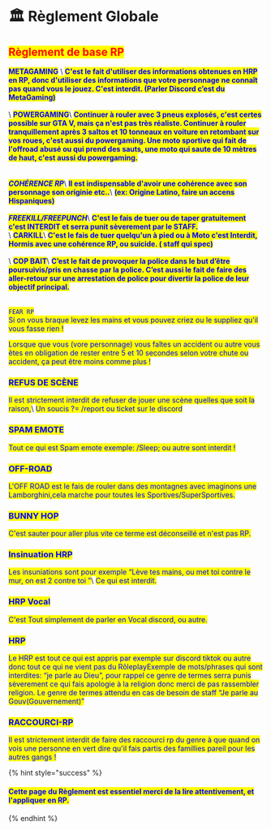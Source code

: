 # 🏛 Règlement Globale

## <mark style="color:red;">Règlement de base RP</mark>

<mark style="color:blue;">**METAGAMING**</mark> \ <mark style="color:blue;">**C'est le fait d'utiliser des informations obtenues en HRP en RP, donc d'utiliser des informations que votre personnage ne connaît pas quand vous le jouez. C'est interdit. (Parler Discord c’est du MetaGaming)**</mark>\
\
\ <mark style="color:blue;">**POWERGAMING**</mark>\ <mark style="color:blue;">**Continuer à rouler avec 3 pneus explosés, c'est certes possible sur GTA V, mais ça n'est pas très réaliste. Continuer à rouler tranquillement après 3 saltos et 10 tonneaux en voiture en retombant sur vos roues, c'est aussi du powergaming. Une moto sportive qui fait de l'offroad abusé ou qui prend des sauts, une moto qui saute de 10 mètres de haut, c'est aussi du powergaming.**</mark> \
\
\
_<mark style="color:blue;">**COHÉRENCE RP**</mark>_\ <mark style="color:blue;">**Il est indispensable d'avoir une cohérence avec son personnage son originie etc..**</mark>\ <mark style="color:blue;">**(ex: Origine Latino, faire un accens Hispaniques)**</mark>\
\
_<mark style="color:blue;">**FREEKILL/FREEPUNCH**</mark>_\ <mark style="color:blue;">**C'est le fais de tuer ou de taper gratuitement c'est INTERDIT et serra punit sèverement par le STAFF.**</mark>\
\ <mark style="color:blue;">**CARKILL**</mark>\ <mark style="color:blue;">**C'est le fais de tuer quelqu'un à pied ou à Moto c'est Interdit, Hormis avec une cohérence RP, ou suicide. ( staff qui spec)**</mark>\
\
\ <mark style="color:blue;">**COP BAIT**</mark>\ <mark style="color:blue;">**C’est le fait de provoquer la police dans le but d’être poursuivis/pris en chasse par la police. C’est aussi le fait de faire des aller-retour sur une arrestation de police pour divertir la police de leur objectif principal.**</mark>\
\
\
<mark style="color:blue;">`FEAR RP`</mark> \
&#x20;<mark style="color:blue;">Si on vous braque levez les mains et vous pouvez criez ou le suppliez qu'il vous fasse rien !</mark>

<mark style="color:blue;">Lorsque que vous (vore personnage) vous faîtes un accident ou autre vous êtes en obligation de rester entre 5 et 10 secondes selon votre chute ou accident, ça peut être moins comme plus !</mark>

### <mark style="color:blue;">REFUS DE SCÈNE</mark> <a href="#refus-de-scene" id="refus-de-scene"></a>

<mark style="color:blue;">Il est strictement interdit de refuser de jouer une scène quelles que soit la raison,</mark>\ <mark style="color:blue;">Un soucis ?= /report ou ticket sur le discord</mark>

### <mark style="color:blue;">SPAM EMOTE</mark> <a href="#chicken-run-spam-emote" id="chicken-run-spam-emote"></a>

<mark style="color:blue;">Tout ce qui est Spam emote exemple: /Sleep; ou autre sont interdit !</mark>

### <mark style="color:blue;">OFF-ROAD</mark> <a href="#off-road" id="off-road"></a>

<mark style="color:blue;">L'OFF ROAD est le fais de rouler dans des montagnes avec imaginons une Lamborghini,cela marche pour toutes les Sportives/SuperSportives.</mark>

### <mark style="color:blue;">BUNNY HOP</mark> <a href="#bunny-hop" id="bunny-hop"></a>

<mark style="color:blue;">C'est sauter pour aller plus vite ce terme est déconseillé et n'est pas RP.</mark>

### <mark style="color:blue;">Insinuation HRP</mark> <a href="#insinuation-hrp" id="insinuation-hrp"></a>

<mark style="color:blue;">Les insuniations sont pour exemple “Lève tes mains, ou met toi contre le mur, on est 2 contre toi ”</mark>\ <mark style="color:blue;">Ce qui est interdit.</mark>

### <mark style="color:blue;">HRP Vocal</mark> <a href="#hrp-vocal" id="hrp-vocal"></a>

<mark style="color:blue;">C'est Tout simplement de parler en Vocal discord, ou autre.</mark>

### <mark style="color:blue;">HRP</mark> <a href="#hrp" id="hrp"></a>

<mark style="color:blue;">Le HRP est tout ce qui est appris par exemple sur discord tiktok ou autre donc tout ce qui ne vient pas du RôleplayExemple de mots/phrases qui sont interdites: “je parle au Dieu”, pour rappel ce genre de termes serra punis sèverement ce qui fais apologie à la religion donc merci de pas rassembler religion. Le genre de termes attendu en cas de besoin de staff “Je parle au Gouv(Gouvernement)”</mark>

### <mark style="color:blue;">RACCOURCI-RP</mark> <a href="#raccourci-rp" id="raccourci-rp"></a>

<mark style="color:blue;">Il est strictement interdit de faire des raccourci rp du genre à que quand on vois une personne en vert dire qu'il fais partis des famillies pareil pour les autres gangs !</mark>

{% hint style="success" %}
#### <mark style="color:blue;">Cette page du Règlement est essentiel merci de la lire attentivement, et l'appliquer en RP.</mark>
{% endhint %}

